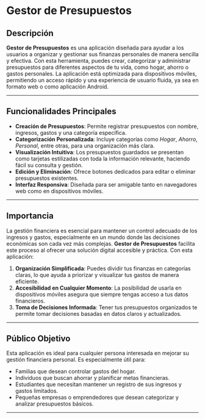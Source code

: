 # Gestor de Presupuestos

## Descripción

**Gestor de Presupuestos** es una aplicación diseñada para ayudar a los usuarios a organizar y gestionar sus finanzas personales de manera sencilla y efectiva. Con esta herramienta, puedes crear, categorizar y administrar presupuestos para diferentes aspectos de tu vida, como hogar, ahorro o gastos personales. La aplicación está optimizada para dispositivos móviles, permitiendo un acceso rápido y una experiencia de usuario fluida, ya sea en formato web o como aplicación Android.

---

## Funcionalidades Principales

- **Creación de Presupuestos**: Permite registrar presupuestos con nombre, ingresos, gastos y una categoría específica.
- **Categorización Personalizada**: Incluye categorías como *Hogar*, *Ahorro*, *Personal*, entre otras, para una organización más clara.
- **Visualización Intuitiva**: Los presupuestos guardados se presentan como tarjetas estilizadas con toda la información relevante, haciendo fácil su consulta y gestión.
- **Edición y Eliminación**: Ofrece botones dedicados para editar o eliminar presupuestos existentes.
- **Interfaz Responsiva**: Diseñada para ser amigable tanto en navegadores web como en dispositivos móviles.

---

## Importancia

La gestión financiera es esencial para mantener un control adecuado de los ingresos y gastos, especialmente en un mundo donde las decisiones económicas son cada vez más complejas. **Gestor de Presupuestos** facilita este proceso al ofrecer una solución digital accesible y práctica. Con esta aplicación:

1. **Organización Simplificada**: Puedes dividir tus finanzas en categorías claras, lo que ayuda a priorizar y visualizar tus gastos de manera eficiente.
2. **Accesibilidad en Cualquier Momento**: La posibilidad de usarla en dispositivos móviles asegura que siempre tengas acceso a tus datos financieros.
3. **Toma de Decisiones Informada**: Tener tus presupuestos organizados te permite tomar decisiones basadas en datos claros y actualizados.

---

## Público Objetivo

Esta aplicación es ideal para cualquier persona interesada en mejorar su gestión financiera personal. Es especialmente útil para:
- Familias que desean controlar gastos del hogar.
- Individuos que buscan ahorrar y planificar metas financieras.
- Estudiantes que necesitan mantener un registro de sus ingresos y gastos limitados.
- Pequeñas empresas o emprendedores que desean categorizar y analizar presupuestos básicos.

---
